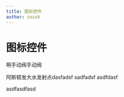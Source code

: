 ```yaml
---
title: 图标控件
author: zozoh
---
```


# 图标控件

啊手动阀手动阀

<script setup lang="ts">
import {updateInstalledComponentsLangs, TiPlayground} from "tijs"
updateInstalledComponentsLangs("zh-cn")
</script>

<TiPlayground comType="TiIcon" style="width:100%; height:400px"/>


阿斯顿发大水发射点dasfadsf
sadfadsf
asdfdasf


asdfasdfasd
